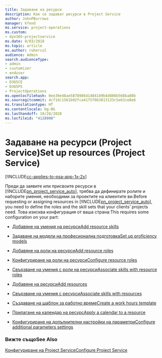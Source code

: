 ```yaml
---
title: Задаване на ресурси
description: Как се задават ресурси в Project Service
author: JohnPBurrows
manager: kfend
ms.service: project-operations
ms.custom:
- dyn365-projectservice
ms.date: 8/03/2018
ms.topic: article
ms.author: ruhercul
audience: Admin
search.audienceType:
- admin
- customizer
- enduser
search.app:
- D365CE
- D365PS
- ProjectOperations
ms.openlocfilehash: 0ee39e48ae587898641484149b4d886b568ba80b
ms.sourcegitcommit: 4cf1dc1561b92fca4175f0b3813133c5e63ce8e6
ms.translationtype: HT
ms.contentlocale: bg-BG
ms.lasthandoff: 10/28/2020
ms.locfileid: "4128900"
---
```

# <a name="set-up-resources-project-service"></a><span data-ttu-id="a6a35-103">Задаване на ресурси (Project Service)</span><span class="sxs-lookup"><span data-stu-id="a6a35-103">Set up resources (Project Service)</span></span>

[!INCLUDE[cc-applies-to-psa-app-1x-2x](../includes/cc-applies-to-psa-app-1x-2x.md)]

<span data-ttu-id="a6a35-104">Преди да заявите или присвоите ресурси в [!INCLUDE[pn_project_service_auto](../includes/pn-project-service-auto.md)], трябва да дефинирате ролите и наборите умения, необходими за проектите на клиентите ви.</span><span class="sxs-lookup"><span data-stu-id="a6a35-104">Before requesting or assigning resources in [!INCLUDE[pn_project_service_auto](../includes/pn-project-service-auto.md)], you need to define the roles and the skill sets that your clients’ projects need.</span></span> <span data-ttu-id="a6a35-105">Това изисква конфигурация от ваша страна:</span><span class="sxs-lookup"><span data-stu-id="a6a35-105">This requires some configuration on your part:</span></span>  
  
-   [<span data-ttu-id="a6a35-106">Добавяне на умения на ресурси</span><span class="sxs-lookup"><span data-stu-id="a6a35-106">Add resource skills</span></span>](../psa/add-resource-skills.md)  
  
-   [<span data-ttu-id="a6a35-107">Задаване на модели на професионална подготовка</span><span class="sxs-lookup"><span data-stu-id="a6a35-107">Set up proficiency models</span></span>](../psa/set-up-proficiency-models.md)  
  
-   [<span data-ttu-id="a6a35-108">Добавяне на роли на ресурси</span><span class="sxs-lookup"><span data-stu-id="a6a35-108">Add resource roles</span></span>](../psa/add-resource-roles.md)  
  
-   [<span data-ttu-id="a6a35-109">Конфигуриране на роли на ресурси</span><span class="sxs-lookup"><span data-stu-id="a6a35-109">Configure resource roles</span></span>](../psa/configure-resource-roles.md)  
  
-   [<span data-ttu-id="a6a35-110">Свързване на умения с роли на ресурси</span><span class="sxs-lookup"><span data-stu-id="a6a35-110">Associate skills with resource roles</span></span>](../psa/associate-skills-with-resource-roles.md)  
  
-   [<span data-ttu-id="a6a35-111">Добавяне на ресурси</span><span class="sxs-lookup"><span data-stu-id="a6a35-111">Add resources</span></span>](../psa/add-resources.md)  
  
-   [<span data-ttu-id="a6a35-112">Свързване на умения с ресурси</span><span class="sxs-lookup"><span data-stu-id="a6a35-112">Associate skills with resources</span></span>](../psa/associate-skills-with-resources.md)  
  
-   [<span data-ttu-id="a6a35-113">Създаване на шаблон за работно време</span><span class="sxs-lookup"><span data-stu-id="a6a35-113">Create a work hours template</span></span>](../psa/create-work-hours-template.md)  
  
-   [<span data-ttu-id="a6a35-114">Прилагане на календар на ресурс</span><span class="sxs-lookup"><span data-stu-id="a6a35-114">Apply a calendar to a resource</span></span>](../psa/apply-calendar-resource.md)  
  
-   [<span data-ttu-id="a6a35-115">Конфигуриране на допълнителни настройки на параметри</span><span class="sxs-lookup"><span data-stu-id="a6a35-115">Configure additional parameters settings</span></span>](../psa/configure-additional-parameters-settings.md)  
  
### <a name="see-also"></a><span data-ttu-id="a6a35-116">Вижте също</span><span class="sxs-lookup"><span data-stu-id="a6a35-116">See Also</span></span>  
 [<span data-ttu-id="a6a35-117">Конфигуриране на Project Service</span><span class="sxs-lookup"><span data-stu-id="a6a35-117">Configure Project Service</span></span>](../psa/configure.md)
